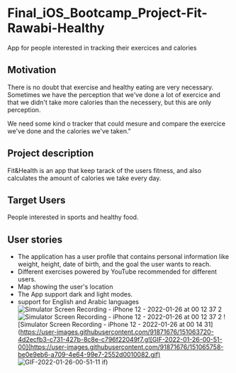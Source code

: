 # Final_iOS_Bootcamp_Project-Fit-Rawabi-Healthy
App for people interested in tracking their exercices and calories

## Motivation
There is no doubt that exercise and healthy eating are very necessary. Sometimes we have the perception that we've done a lot of exercice and that we didn't take more calories than the necessery, but this are only perception. 

We need some kind o tracker that could mesure and compare the exercice we've done and the calories we've taken."


## Project description
Fit&Health is an app that keep tarack of the users fitness, and also calculates the amount of calories we take every day.


## Target Users
People interested in sports and healthy food.


## User stories
   - The application has a user profile that contains personal information like weight, height, date of birth, and the goal the user wants to reach.
   - Different exercises powered by YouTube recommended for different users.
   - Map showing the user's location
   - The App support dark and light modes.
   - support for English and Arabic languages
![Simulator Screen Recording - iPhone 12 - 2022-01-26 at 00 12 37 2](https://user-images.githubusercontent.com/91871676/151062838-dff59561-a183-4f24-8263-60bebcaf13d7.gif)
![Simulator Screen Recording - iPhone 12 - 2022-01-26 at 00 12 37 2](https://user-images.githubusercontent.com/91871676/151063315-4475247b-3664-448b-8543-a0b1d1fe3a41.gif)
![Simulator Screen Recording - iPhone 12 - 2022-01-26 at 00 14 31](https://user-images.githubusercontent.com/91871676/151063720-4d2ecfb3-c731-427b-8c8e-c796f22049f7.g![GIF-2022-01-26-00-51-00](https://user-images.githubusercontent.com/91871676/151065758-be0e9eb6-a709-4e64-99e7-2552d0010082.gif)
![GIF-2022-01-26-00-51-11](https://user-images.githubusercontent.com/91871676/151065784-11041c19-d9ae-4da5-bd0c-4df3b28fca7c.gif)
if)
